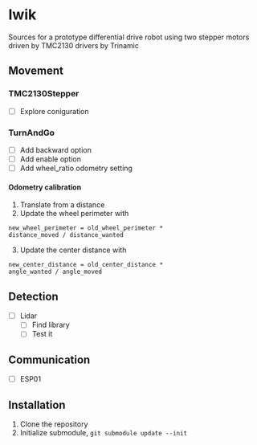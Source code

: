 # Iwik
Sources for a prototype differential drive robot using two stepper motors driven by TMC2130 drivers by Trinamic

## Movement
### TMC2130Stepper
- [ ] Explore coniguration

### TurnAndGo
- [ ] Add backward option
- [ ] Add enable option
- [ ] Add wheel_ratio odometry setting

#### Odometry calibration
1. Translate from a distance
2. Update the wheel perimeter with
```
new_wheel_perimeter = old_wheel_perimeter *
distance_moved / distance_wanted
```
3. Update the center distance with
```
new_center_distance = old_center_distance *
angle_wanted / angle_moved
```

## Detection
- [ ] Lidar
  - [ ] Find library
  - [ ] Test it

## Communication
- [ ] ESP01

## Installation
1. Clone the repository
2. Initialize submodule, `git submodule update --init`
